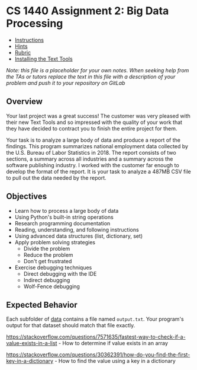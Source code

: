 # CS 1440 Assignment 2: Big Data Processing

* [Instructions](doc/Instructions.md)
* [Hints](doc/Hints.md)
* [Rubric](doc/Rubric.md)
* [Installing the Text Tools](doc/Installing_Text_Tools.md)


*Note: this file is a placeholder for your own notes.  When seeking help from
the TAs or tutors replace the text in this file with a description of your
problem and push it to your repository on GitLab*

## Overview

Your last project was a great success! The customer was very pleased with their
new Text Tools and so impressed with the quality of your work that they have
decided to contract you to finish the entire project for them.

Your task is to analyze a large body of data and produce a report of the
findings.  This program summarizes national employment data collected by the
U.S. Bureau of Labor Statistics in 2018.  The report consists of two sections,
a summary across all industries and a summary across the software publishing
industry.  I worked with the customer far enough to develop the format of the
report.  It is your task to analyze a 487MB CSV file to pull out the data
needed by the report.


## Objectives

-   Learn how to process a large body of data
-   Using Python's built-in string operations
-   Research programming documentation
-   Reading, understanding, and following instructions
-   Using advanced data structures (list, dictionary, set)
-   Apply problem solving strategies
    -   Divide the problem
    -   Reduce the problem
    -   Don't get frustrated
-   Exercise debugging techniques
    -   Direct debugging with the IDE
    -   Indirect debugging
    -   Wolf-Fence debugging


## Expected Behavior

Each subfolder of [data](data) contains a file named `output.txt`.
Your program's output for that dataset should match that file exactly.



https://stackoverflow.com/questions/7571635/fastest-way-to-check-if-a-value-exists-in-a-list - How to determine if value exists in an array

https://stackoverflow.com/questions/30362391/how-do-you-find-the-first-key-in-a-dictionary - How to find the value using a key in a dictionary
